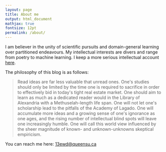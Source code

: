 ```yaml
---
layout: page
title: About me
output: html_document
mathjax: true
fontsize: 12pt
permalink: /about/
---
```


I am believer in the unity of scientific pursuits and domain-general learning over partitioned endeavours. My intellectual interests are divers and range from poetry to machine learning. I keep a more serious intellectual account [here](http://erikdrysdale.com).

The philosophy of this blog is as follows:

<blockquote>Read ideas are far less valuable that unread ones. One's studies should only be limited by the time one is required to sacrifice in order to effectively bid in today's tight real estate market. One should aim to learn as much as a dedicated reader would in the Library of Alexandria with a Methuselah-length life span. One will not let one's scholarship lead to the pitfalls of the Academy of Lagado. One will accumulate more ideas and a growing sense of one's ignorance as one ages, and the rising number of intellectual blind spots will leave one increasingly humble. One will call this world view influenced by the sheer magnitude of known- and unknown-unknowns skeptical empiricism.</blockquote>

You can reach me here: [13ewd@queensu.ca](mailto:13ewd@queensu.ca)
